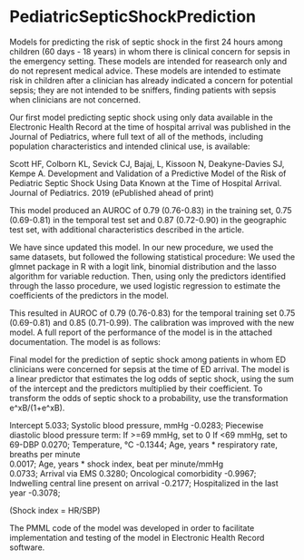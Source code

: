 # PediatricSepticShockPrediction
Models for predicting the risk of septic shock in the first 24 hours among children (60 days - 18 years) in whom there is clinical concern for sepsis in the emergency setting. These models are intended for reasearch only and do not represent medical advice. These models are intended to estimate risk in children after a clinician has already indicated a concern for potential sepsis; they are not intended to be sniffers, finding patients with sepsis when clinicians are not concerned.

Our first model predicting septic shock using only data available in the Electronic Health Record at the time of hospital arrival was published in the Journal of Pediatrics, where full text of all of the methods, including population characteristics and intended clinical use, is available: 

Scott HF, Colborn KL, Sevick CJ, Bajaj, L, Kissoon N, Deakyne-Davies SJ, Kempe A. Development and Validation of a Predictive Model of the Risk of Pediatric Septic Shock Using Data Known at the Time of Hospital Arrival. Journal of Pediatrics. 2019 (ePublished ahead of print)

This model produced an AUROC of 0.79 (0.76-0.83) in the training set, 0.75 (0.69-0.81) in the temporal test set and 0.87 (0.72-0.90) in the geographic test set, with additional characteristics described in the article.

We have since updated this model. In our new procedure, we used the same datasets, but followed the following statistical procedure:
We used the glmnet package in R with a logit link, binomial distribution and the lasso algorithm for variable reduction. Then, using only the predictors identified through the lasso procedure, we used logistic regression to estimate the coefficients of the predictors in the model.

This resulted in AUROC of 0.79 (0.76-0.83) for the temporal training set 0.75 (0.69-0.81) and 0.85 (0.71-0.99). The calibration was improved with the new model. A full report of the performance of the model is in the attached documentation. The model is as follows:

Final model for the prediction of septic shock among patients in whom ED clinicians were concerned for sepsis at the time of ED arrival. The model is a linear predictor that estimates the log odds of septic shock, using the sum of the intercept and the predictors multiplied by their coefficient. To transform the odds of septic shock to a probability, use the transformation e^xB/(1+e^xB).


Intercept	                               5.033; Systolic blood pressure, mmHg	           -0.0283;
Piecewise diastolic blood pressure term:
If >=69 mmHg, set to 0
If <69 mmHg, set to 69-DBP	              0.0270;
Temperature, °C	                         -0.1344;
Age, years * respiratory rate, breaths per minute	
                                          0.0017;
Age, years * shock index, beat per minute/mmHg	
                                          0.0733;
Arrival via EMS	
                                          0.3280;
Oncological comorbidity                  -0.9967;
Indwelling central line present on arrival
                                         -0.2177;
Hospitalized in the last year	           -0.3078;

(Shock index = HR/SBP)

The PMML code of the model was developed in order to facilitate implementation and testing of the model in Electronic Health Record software.
